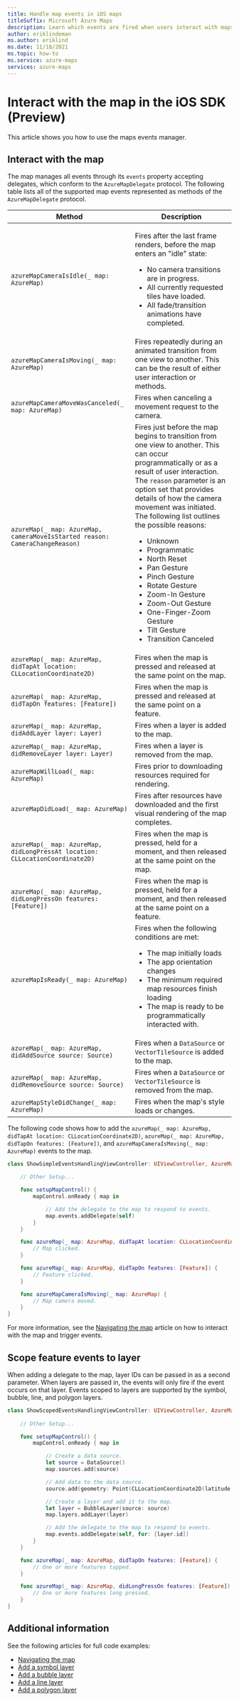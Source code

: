 ```yaml
---
title: Handle map events in iOS maps
titleSuffix: Microsoft Azure Maps
description: Learn which events are fired when users interact with maps. View a list of all supported map events. See how to use the Azure Maps iOS SDK to handle events.
author: eriklindeman
ms.author: eriklind
ms.date: 11/18/2021
ms.topic: how-to
ms.service: azure-maps
services: azure-maps
---
```


# Interact with the map in the iOS SDK (Preview)

This article shows you how to use the maps events manager.

## Interact with the map

The map manages all events through its `events` property accepting delegates, which conform to the `AzureMapDelegate` protocol. The following table lists all of the supported map events represented as methods of the `AzureMapDelegate` protocol.

| Method                 | Description |
|------------------------|-------------|
| `azureMapCameraIsIdle(_ map: AzureMap)` | <p>Fires after the last frame renders, before the map enters an "idle" state:<ul><li>No camera transitions are in progress.</li><li>All currently requested tiles have loaded.</li><li>All fade/transition animations have completed.</li></ul></p> |
| `azureMapCameraIsMoving(_ map: AzureMap)` | Fires repeatedly during an animated transition from one view to another. This can be the result of either user interaction or methods. |
| `azureMapCameraMoveWasCanceled(_ map: AzureMap)` | Fires when canceling a movement request to the camera. |
| `azureMap(_ map: AzureMap, cameraMoveIsStarted reason: CameraChangeReason)` | Fires just before the map begins to transition from one view to another. This can occur programmatically or as a result of user interaction. The `reason` parameter is an option set that provides details of how the camera movement was initiated. The following list outlines the possible reasons:<ul><li>Unknown</li><li>Programmatic</li><li>North Reset</li><li>Pan Gesture</li><li>Pinch Gesture</li><li>Rotate Gesture</li><li>Zoom-In Gesture</li><li>Zoom-Out Gesture</li><li>One-Finger-Zoom Gesture </li><li>Tilt Gesture</li><li>Transition Canceled</li></ul>   |
| `azureMap(_ map: AzureMap, didTapAt location: CLLocationCoordinate2D)` | Fires when the map is pressed and released at the same point on the map. |
| `azureMap(_ map: AzureMap, didTapOn features: [Feature])` | Fires when the map is pressed and released at the same point on a feature. |
| `azureMap(_ map: AzureMap, didAddLayer layer: Layer)` | Fires when a layer is added to the map. |
| `azureMap(_ map: AzureMap, didRemoveLayer layer: Layer)` | Fires when a layer is removed from the map. |
| `azureMapWillLoad(_ map: AzureMap)` | Fires prior to downloading resources required for rendering. |
| `azureMapDidLoad(_ map: AzureMap)` | Fires after resources have downloaded and the first visual rendering of the map completes. |
| `azureMap(_ map: AzureMap, didLongPressAt location: CLLocationCoordinate2D)` | Fires when the map is pressed, held for a moment, and then released at the same point on the map. |
| `azureMap(_ map: AzureMap, didLongPressOn features: [Feature])` | Fires when the map is pressed, held for a moment, and then released at the same point on a feature. |
| `azureMapIsReady(_ map: AzureMap)` | Fires when the following conditions are met:<ul><li>The map initially loads </li><li>The app orientation changes </li><li>The minimum required map resources finish loading </li><li>The map is ready to be programmatically interacted with.</li></ul> |
| `azureMap(_ map: AzureMap, didAddSource source: Source)` | Fires when a `DataSource` or `VectorTileSource` is added to the map. |
| `azureMap(_ map: AzureMap, didRemoveSource source: Source)` | Fires when a `DataSource` or `VectorTileSource` is removed from the map. |
| `azureMapStyleDidChange(_ map: AzureMap)` | Fires when the map's style loads or changes. |

The following code shows how to add the `azureMap(_ map: AzureMap, didTapAt location: CLLocationCoordinate2D)`, `azureMap(_ map: AzureMap, didTapOn features: [Feature])`, and `azureMapCameraIsMoving(_ map: AzureMap)` events to the map.

```swift
class ShowSimpleEventsHandlingViewController: UIViewController, AzureMapDelegate {

    // Other Setup...

    func setupMapControl() {
        mapControl.onReady { map in

            // Add the delegate to the map to respond to events.
            map.events.addDelegate(self)
        }
    }

    func azureMap(_ map: AzureMap, didTapAt location: CLLocationCoordinate2D) {
        // Map clicked.
    }

    func azureMap(_ map: AzureMap, didTapOn features: [Feature]) {
        // Feature clicked.
    }

    func azureMapCameraIsMoving(_ map: AzureMap) {
        // Map camera moved.
    }
}
```

For more information, see the [Navigating the map](how-to-use-ios-map-control-library.md) article on how to interact with the map and trigger events.

## Scope feature events to layer

When adding a delegate to the map, layer IDs can be passed in as a second parameter. When layers are passed in, the events will only fire if the event occurs on that layer. Events scoped to layers are supported by the symbol, bubble, line, and polygon layers.

```swift
class ShowScopedEventsHandlingViewController: UIViewController, AzureMapDelegate {
    
    // Other Setup...

    func setupMapControl() {
        mapControl.onReady { map in

            // Create a data source.
            let source = DataSource()
            map.sources.add(source)

            // Add data to the data source.
            source.add(geometry: Point(CLLocationCoordinate2D(latitude: 0, longitude: 0)))

            // Create a layer and add it to the map.
            let layer = BubbleLayer(source: source)
            map.layers.addLayer(layer)

            // Add the delegate to the map to respond to events.
            map.events.addDelegate(self, for: [layer.id])
        }
    }

    func azureMap(_ map: AzureMap, didTapOn features: [Feature]) {
        // One or more features tapped.
    }

    func azureMap(_ map: AzureMap, didLongPressOn features: [Feature]) {
        // One or more features long pressed.
    }
}
```

## Additional information

See the following articles for full code examples:

- [Navigating the map](how-to-use-ios-map-control-library.md)
- [Add a symbol layer](add-symbol-layer-ios.md)
- [Add a bubble layer](add-bubble-layer-map-ios.md)
- [Add a line layer](add-line-layer-map-ios.md)
- [Add a polygon layer](add-polygon-layer-map-ios.md)
